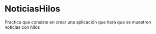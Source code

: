 # NoticiasHilos
Practica que consiste en crear una aplicación que hará que se muestren noticias con hilos
